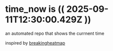 # time_now is (( 2025-09-11T12:30:00.429Z ))

an automated repo that shows the currnent time

inspired by [breakingheatmap](https://github.com/breakingheatmap/breakingheatmap)